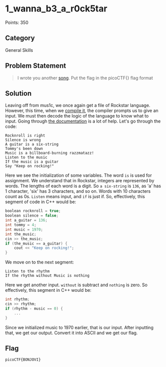 # 1_wanna_b3_a_r0ck5tar
Points: 350
## Category
General Skills
## Problem Statement
> I wrote you another [song](lyrics.txt). Put the flag in the picoCTF{} flag format
## Solution
Leaving off from mus1c, we once again get a file of Rockstar language. However, this time, when we [compile it](https://codewithrockstar.com/online), the compiler prompts us to give an input. We must then decode the logic of the language to know what to input. Going through [the documentation](https://codewithrockstar.com/docs) is a lot of help. Let's go through the code:
```
Rocknroll is right              
Silence is wrong                
A guitar is a six-string        
Tommy's been down               
Music is a billboard-burning razzmatazz!
Listen to the music             
If the music is a guitar                  
Say "Keep on rocking!" 
```
Here we see the initialization of some variables. The word `is` is used for assignment. We understand that in Rockstar, integers are represented by words. The lengths of each word is a digit. So `a six-string` is `136`, as 'a' has 1 character, 'six' has 3 characters, and so on. Words with 10 characters count as 0s. `Listen` means input, and `if` is just if. So, effectively, this segment of code in C++ would be:
```cpp
boolean rocknroll = true;
boolean silence = false;
int a_guitar = 136;
int tommy = 4;
int music = 1970;
int the_music;
cin >> the_music;
if (the_music == a_guitar) {
    cout << "Keep on rocking!";
}
```
We move on to the next segment:
```
Listen to the rhythm
If the rhythm without Music is nothing
```
Here we get another input. `without` is subtract and `nothing` is zero. So effectively, this segment in C++ would be:
```cpp
int rhythm;
cin >> rhythm;
if (rhythm - music == 0) {
    ...
}
```
Since we initialized music to 1970 earlier, that is our input. After inputting that, we get our output. Convert it into ASCII and we get our flag.
## Flag
`picoCTF{BONJOVI}`